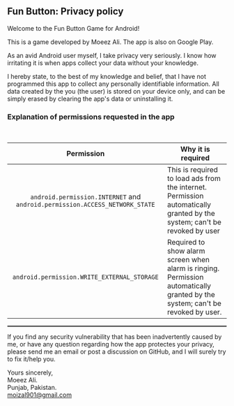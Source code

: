 ## Fun Button: Privacy policy

Welcome to the Fun Button Game for Android!

This is a game developed by Moeez Ali. The app is also on Google Play.

As an avid Android user myself, I take privacy very seriously.
I know how irritating it is when apps collect your data without your knowledge.

I hereby state, to the best of my knowledge and belief, that I have not programmed this app to collect any personally identifiable information. All data created by the you (the user) is stored on your device only, and can be simply erased by clearing the app's data or uninstalling it.

### Explanation of permissions requested in the app

<br/>

| Permission | Why it is required |
| :---: | --- |
| `android.permission.INTERNET` and `android.permission.ACCESS_NETWORK_STATE` | This is required to load ads from the internet. Permission automatically granted by the system; can't be revoked by user 
| `android.permission.WRITE_EXTERNAL_STORAGE`  | Required to show alarm screen when alarm is ringing. Permission automatically granted by the system; can't be revoked by user. |

 <hr style="border:1px solid gray">

If you find any security vulnerability that has been inadvertently caused by me, or have any question regarding how the app protectes your privacy, please send me an email or post a discussion on GitHub, and I will surely try to fix it/help you.

Yours sincerely,  
Moeez Ali.  
Punjab, Pakistan.  
moizal901@gmail.com
